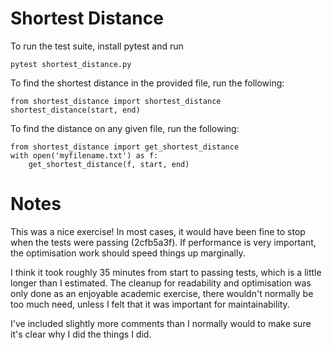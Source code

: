 Shortest Distance
=================

To run the test suite, install pytest and run

```
pytest shortest_distance.py
```

To find the shortest distance in the provided file, run the following:

```
from shortest_distance import shortest_distance
shortest_distance(start, end)
```

To find the distance on any given file, run the following:

```
from shortest_distance import get_shortest_distance
with open('myfilename.txt') as f:
    get_shortest_distance(f, start, end)
```


Notes
=====

This was a nice exercise! In most cases, it would have been fine to stop when the tests were passing (2cfb5a3f). If performance is very important, the optimisation work should speed things up marginally.

I think it took roughly 35 minutes from start to passing tests, which is a little longer than I estimated. The cleanup for readability and optimisation was only done as an enjoyable academic exercise, there wouldn't normally be too much need, unless I felt that it was important for maintainability.

I've included slightly more comments than I normally would to make sure it's clear why I did the things I did.

